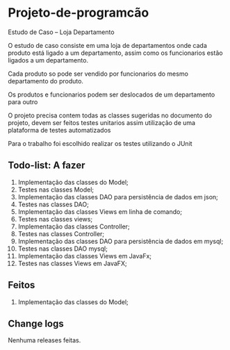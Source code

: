 ﻿# Projeto-de-programcão
Estudo de Caso – Loja Departamento

<p>O estudo de caso consiste em uma loja de departamentos onde cada produto está ligado a um departamento, assim como os 
funcionarios estão ligados a um departamento.</p> 
<p>Cada produto so pode ser vendido por funcionarios do mesmo departamento do produto.</p> 
<p>Os produtos e funcionarios podem ser deslocados de um departamento para outro</p>

<p>O projeto precisa contem todas as classes sugeridas no documento do projeto, devem ser feitos testes unitarios assim utilização de uma plataforma de testes automatizados</p>

<p>Para o trabalho foi escolhido realizar os testes utilizando o JUnit</p>

## Todo-list: A fazer
1. Implementação das classes do Model;
2. Testes nas classes Model;
3. Implementação das classes DAO para persistência de dados em json;
4. Testes nas classes DAO;
5. Implementação das classes Views em linha de comando;
6. Testes nas classes views;
7. Implementação das classes Controller;
8. Testes nas classes Controller;
9. Implementação das classes DAO para persistência de dados em mysql;
10. Testes nas classes DAO mysql;
11. Implementação das classes Views em JavaFx;
12. Testes nas classes Views em JavaFX;

## Feitos
1. Implementação das classes do Model;



## Change logs

Nenhuma releases feitas.